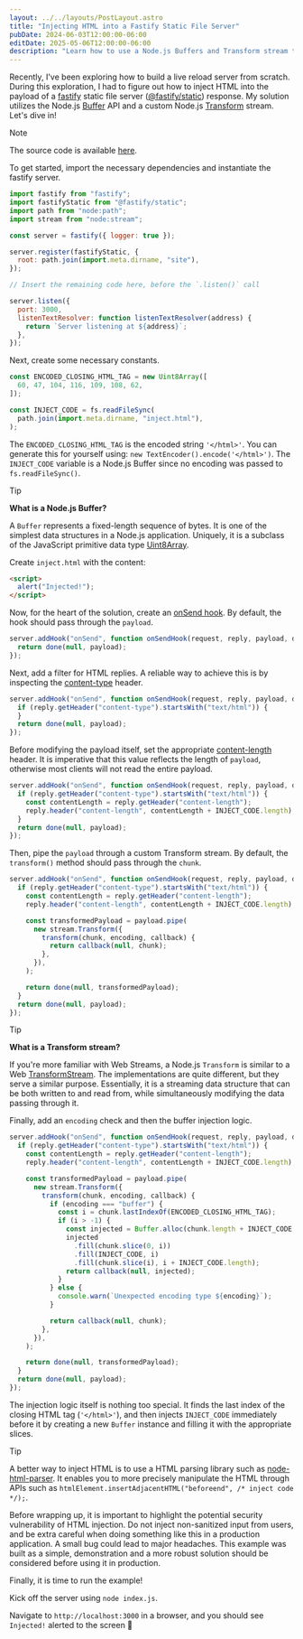 ```yaml
---
layout: ../../layouts/PostLayout.astro
title: "Injecting HTML into a Fastify Static File Server"
pubDate: 2024-06-03T12:00:00-06:00
editDate: 2025-05-06T12:00:00-06:00
description: "Learn how to use a Node.js Buffers and Transform stream to automatically inject HTML content into a Fastify static file server responses."
---
```


Recently, I've been exploring how to build a live reload server from scratch. During this exploration, I had to figure out how to inject HTML into the payload of a [fastify](https://fastify.dev) static file server ([@fastify/static](https://github.com/fastify/fastify-static)) response. My solution utilizes the Node.js [Buffer](https://nodejs.org/api/buffer.html) API and a custom Node.js [Transform](https://nodejs.org/api/stream.html#class-streamtransform) stream. Let's dive in!

> [!NOTE]
> The source code is available [here](https://github.com/Ethan-Arrowood/fastify-inject-html-example).

To get started, import the necessary dependencies and instantiate the fastify server.

```js
import fastify from "fastify";
import fastifyStatic from "@fastify/static";
import path from "node:path";
import stream from "node:stream";

const server = fastify({ logger: true });

server.register(fastifyStatic, {
  root: path.join(import.meta.dirname, "site"),
});

// Insert the remaining code here, before the `.listen()` call

server.listen({
  port: 3000,
  listenTextResolver: function listenTextResolver(address) {
    return `Server listening at ${address}`;
  },
});
```

Next, create some necessary constants.

```js
const ENCODED_CLOSING_HTML_TAG = new Uint8Array([
  60, 47, 104, 116, 109, 108, 62,
]);

const INJECT_CODE = fs.readFileSync(
  path.join(import.meta.dirname, "inject.html"),
);
```

The `ENCODED_CLOSING_HTML_TAG` is the encoded string `'</html>'`. You can generate this for yourself using: `new TextEncoder().encode('</html>')`. The `INJECT_CODE` variable is a Node.js Buffer since no encoding was passed to `fs.readFileSync()`.

> [!TIP]
> **What is a Node.js Buffer?**
>
> A `Buffer` represents a fixed-length sequence of bytes. It is one of the simplest data structures in a Node.js application. Uniquely, it is a subclass of the JavaScript primitive data type [Uint8Array](https://developer.mozilla.org/en-US/docs/Web/JavaScript/Reference/Global_Objects/Uint8Array).

Create `inject.html` with the content:

```html
<script>
  alert("Injected!");
</script>
```

Now, for the heart of the solution, create an [onSend hook](https://fastify.dev/docs/latest/Reference/Hooks/#onsend). By default, the hook should pass through the `payload`.

```js
server.addHook("onSend", function onSendHook(request, reply, payload, done) {
  return done(null, payload);
});
```

Next, add a filter for HTML replies. A reliable way to achieve this is by inspecting the [content-type](https://developer.mozilla.org/en-US/docs/Web/HTTP/Headers/Content-Type) header.

```js
server.addHook("onSend", function onSendHook(request, reply, payload, done) {
  if (reply.getHeader("content-type").startsWith("text/html")) {
  }
  return done(null, payload);
});
```

Before modifying the payload itself, set the appropriate [content-length](https://developer.mozilla.org/en-US/docs/Web/HTTP/Headers/Content-Length) header. It is imperative that this value reflects the length of `payload`, otherwise most clients will not read the entire payload.

```js
server.addHook("onSend", function onSendHook(request, reply, payload, done) {
  if (reply.getHeader("content-type").startsWith("text/html")) {
    const contentLength = reply.getHeader("content-length");
    reply.header("content-length", contentLength + INJECT_CODE.length);
  }
  return done(null, payload);
});
```

Then, pipe the `payload` through a custom Transform stream. By default, the `transform()` method should pass through the `chunk`.

```js
server.addHook("onSend", function onSendHook(request, reply, payload, done) {
  if (reply.getHeader("content-type").startsWith("text/html")) {
    const contentLength = reply.getHeader("content-length");
    reply.header("content-length", contentLength + INJECT_CODE.length);

    const transformedPayload = payload.pipe(
      new stream.Transform({
        transform(chunk, encoding, callback) {
          return callback(null, chunk);
        },
      }),
    );

    return done(null, transformedPayload);
  }
  return done(null, payload);
});
```

> [!TIP]
> **What is a Transform stream?**
>
> If you're more familiar with Web Streams, a Node.js `Transform` is similar to a Web [TransformStream](https://developer.mozilla.org/en-US/docs/Web/API/TransformStream). The implementations are quite different, but they serve a similar purpose. Essentially, it is a streaming data structure that can be both written to and read from, while simultaneously modifying the data passing through it.

Finally, add an `encoding` check and then the buffer injection logic.

```js
server.addHook("onSend", function onSendHook(request, reply, payload, done) {
  if (reply.getHeader("content-type").startsWith("text/html")) {
    const contentLength = reply.getHeader("content-length");
    reply.header("content-length", contentLength + INJECT_CODE.length);

    const transformedPayload = payload.pipe(
      new stream.Transform({
        transform(chunk, encoding, callback) {
          if (encoding === "buffer") {
            const i = chunk.lastIndexOf(ENCODED_CLOSING_HTML_TAG);
            if (i > -1) {
              const injected = Buffer.alloc(chunk.length + INJECT_CODE.length);
              injected
                .fill(chunk.slice(0, i))
                .fill(INJECT_CODE, i)
                .fill(chunk.slice(i), i + INJECT_CODE.length);
              return callback(null, injected);
            }
          } else {
            console.warn(`Unexpected encoding type ${encoding}`);
          }

          return callback(null, chunk);
        },
      }),
    );

    return done(null, transformedPayload);
  }
  return done(null, payload);
});
```

The injection logic itself is nothing too special. It finds the last index of the closing HTML tag (`'</html>'`), and then injects `INJECT_CODE` immediately before it by creating a new `Buffer` instance and filling it with the appropriate slices.

> [!TIP]
> A better way to inject HTML is to use a HTML parsing library such as [node-html-parser](https://www.npmjs.com/package/node-html-parser). It enables you to more precisely manipulate the HTML through APIs such as `htmlElement.insertAdjacentHTML("beforeend", /* inject code */);`.

Before wrapping up, it is important to highlight the potential security vulnerability of HTML injection. Do not inject non-sanitized input from users, and be extra careful when doing something like this in a production application. A small bug could lead to major headaches. This example was built as a simple, demonstration and a more robust solution should be considered before using it in production.

Finally, it is time to run the example!

Kick off the server using `node index.js`.

Navigate to `http://localhost:3000` in a browser, and you should see `Injected!` alerted to the screen 🎉
